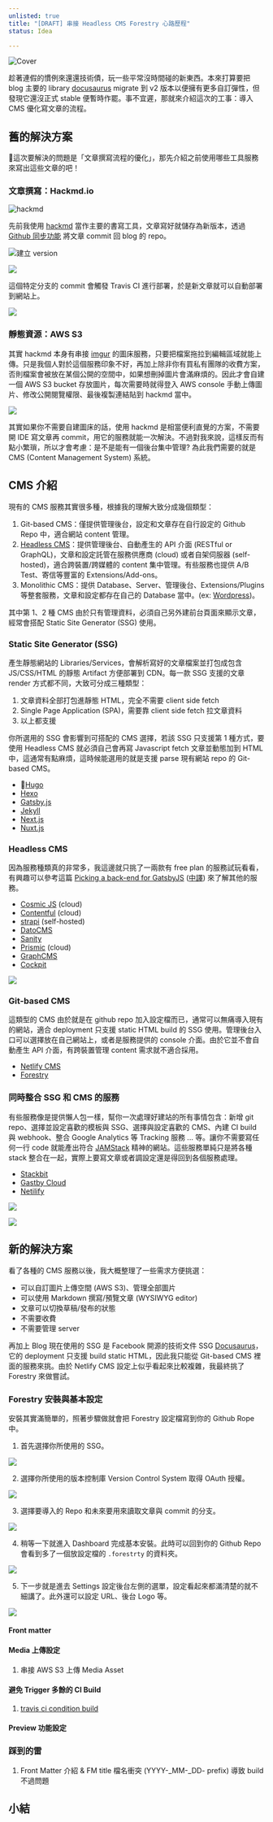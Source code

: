```yaml
---
unlisted: true
title: "[DRAFT] 串接 Headless CMS Forestry 心路歷程"
status: Idea

---
```

![Cover](https://dazedbear-pro-assets.s3-ap-northeast-1.amazonaws.com/website/0DB65523-3BE4-4535-AD17-6E6C0C35038E.png)

趁著連假的慣例來還還技術債，玩一些平常沒時間碰的新東西。本來打算要把 blog 主要的 library [docusaurus](https://docusaurus.io/) migrate 到 v2 版本以便擁有更多自訂彈性，但發現它還沒正式 stable 便暫時作罷。事不宜遲，那就來介紹這次的工事：導入 CMS 優化寫文章的流程。

<!-- truncate -->

## 舊的解決方案

這次要解決的問題是「文章撰寫流程的優化」，那先介紹之前使用哪些工具服務來寫出這些文章的吧！

### 文章撰寫：Hackmd.io

![](https://dazedbear-pro-assets.s3-ap-northeast-1.amazonaws.com/website/hackmd-write.png "hackmd")

先前我使用 [hackmd](https://hackmd.io/) 當作主要的書寫工具，文章寫好就儲存為新版本，透過 [Github 同步功能](https://hackmd.io/c/tutorials-tw/%2Fs%2Flink-with-github-tw) 將文章 commit 回 blog 的 repo。

![](https://dazedbear-pro-assets.s3-ap-northeast-1.amazonaws.com/website/hackmd-version.png "建立 version")

![](https://dazedbear-pro-assets.s3-ap-northeast-1.amazonaws.com/website/hackmd-push.png)

這個特定分支的 commit 會觸發 Travis CI 進行部署，於是新文章就可以自動部署到網站上。

![](https://dazedbear-pro-assets.s3-ap-northeast-1.amazonaws.com/website/travis-ci.png)

### 靜態資源：AWS S3

其實 hackmd 本身有串接 [imgur](https://imgur.com/) 的圖床服務，只要把檔案拖拉到編輯區域就能上傳。只是我個人對於這個服務印象不好，再加上除非你有買私有團隊的收費方案，否則檔案會被放在某個公開的空間中，如果想刪掉圖片會滿麻煩的。因此才會自建一個 AWS S3 bucket 存放圖片，每次需要時就得登入 AWS console 手動上傳圖片、修改公開閱覽權限、最後複製連結貼到 hackmd 當中。

![](https://dazedbear-pro-assets.s3-ap-northeast-1.amazonaws.com/website/aws-s3-asset.png)

其實如果你不需要自建圖床的話，使用 hackmd 是相當便利直覺的方案，不需要開 IDE 寫文章再 commit，用它的服務就能一次解決。不過對我來說，這樣反而有點小繁瑣，所以才會考慮：是不是能有一個後台集中管理? 為此我們需要的就是 CMS (Content Management System) 系統。

## CMS 介紹

現有的 CMS 服務其實很多種，根據我的理解大致分成幾個類型：

1. Git-based CMS：僅提供管理後台，設定和文章存在自行設定的 Github Repo 中，適合網站 content 管理。
2. [Headless CMS](https://www.fansysoft.com/blogs/-/asset_publisher/CWuRKonAWio8/blog/headless-cm-1)：提供管理後台、自動產生的 API 介面 (RESTful or GraphQL)，文章和設定託管在服務供應商 (cloud) 或者自架伺服器 (self-hosted)，適合跨裝置/跨媒體的 content 集中管理。有些服務也提供 A/B Test、寄信等豐富的 Extensions/Add-ons。
3. Monolithic CMS：提供 Database、Server、管理後台、Extensions/Plugins 等整套服務，文章和設定都存在自己的 Database 當中。(ex: [Wordpress](https://zh-tw.wordpress.com/))。

其中第 1、2 種 CMS 由於只有管理資料，必須自己另外建前台頁面來顯示文章，經常會搭配 Static Site Generator (SSG) 使用。

### Static Site Generator (SSG)

產生靜態網站的 Libraries/Services，會解析寫好的文章檔案並打包成包含 JS/CSS/HTML 的靜態 Artifact 方便部署到 CDN。每一款 SSG 支援的文章 render 方式都不同，大致可分成三種類型：

1. 文章資料全部打包進靜態 HTML，完全不需要 client side fetch
2. Single Page Application (SPA)，需要靠 client side fetch 拉文章資料
3. 以上都支援

你所選用的 SSG 會影響到可搭配的 CMS 選擇，若該 SSG 只支援第 1 種方式，要使用 Headless CMS 就必須自己會再寫 Javascript fetch 文章並動態加到 HTML 中，這通常有點麻煩，這時候能選用的就是支援 parse 現有網站 repo 的 Git-based CMS。

* [Hugo](https://gohugo.io/)
* [Hexo](https://hexo.io/)
* [Gatsby.js](https://www.gatsbyjs.com/)
* [Jekyll](https://jekyllrb.com/)
* [Next.js](https://nextjs.org/)
* [Nuxt.js](https://nuxtjs.org/)

### Headless CMS

因為服務種類真的非常多，我這邊就只挑了一兩款有 free plan 的服務試玩看看，有興趣可以參考這篇 [Picking a back-end for GatsbyJS](https://www.gatsbyjs.org/blog/2018-2-6-choosing-a-back-end/) ([中譯](https://www.twblogs.net/a/5bf88da1bd9eee18cf8acdfd)) 來了解其他的服務。

* [Cosmic JS](https://www.cosmicjs.com/) (cloud)
* [Contentful](https://www.contentful.com/) (cloud)
* [strapi](https://strapi.io/) (self-hosted)
* [DatoCMS](https://www.datocms.com/)
* [Sanity](https://www.sanity.io/)
* [Prismic](https://prismic.io/) (cloud)
* [GraphCMS](https://graphcms.com/)
* [Cockpit](https://getcockpit.com/)

![](https://user-images.githubusercontent.com/8896191/78230154-89794800-7503-11ea-9a34-3dcf13f2c0b8.png)

### Git-based CMS

這類型的 CMS 由於就是在 github repo 加入設定檔而已，通常可以無痛導入現有的網站，適合 deployment 只支援 static HTML build 的 SSG 使用。管理後台入口可以選擇放在自己網站上，或者是服務提供的 console 介面。由於它並不會自動產生 API 介面，有跨裝置管理 content 需求就不適合採用。

* [Netlify CMS](https://www.netlifycms.org/)
* [Forestry](https://forestry.io/)

### 同時整合 SSG 和 CMS 的服務

有些服務像是提供懶人包一樣，幫你一次處理好建站的所有事情包含：新增 git repo、選擇並設定喜歡的模板與 SSG、選擇與設定喜歡的 CMS、內建 CI build 與 webhook、整合 Google Analytics 等 Tracking 服務 ... 等。讓你不需要寫任何一行 code 就能產出符合 [JAMStack](https://www.gatsbyjs.org/docs/glossary/jamstack/) 精神的網站。這些服務單純只是將各種 stack 整合在一起，實際上要寫文章或者調設定還是得回到各個服務處理。

* [Stackbit](https://www.stackbit.com/)
* [Gastby Cloud](https://www.gatsbyjs.com/cloud/)
* [Netilify](https://www.netlify.com/)

![](https://dazedbear-pro-assets.s3-ap-northeast-1.amazonaws.com/website/stackbit-preview.png)

![](https://dazedbear-pro-assets.s3-ap-northeast-1.amazonaws.com/website/stackbit-preview-2.png)

## 新的解決方案

看了各種的 CMS 服務以後，我大概整理了一些需求方便挑選：

* 可以自訂圖片上傳空間 (AWS S3)、管理全部圖片
* 可以使用 Markdown 撰寫/預覽文章 (WYSIWYG editor)
* 文章可以切換草稿/發布的狀態
* 不需要收費
* 不需要管理 server

再加上 Blog 現在使用的 SSG 是 Facebook 開源的技術文件 SSG [Docusaurus](https://docusaurus.io/)，它的 deployment 只支援 build static HTML，因此我只能從 Git-based CMS 裡面的服務來挑。由於 Netlify CMS 設定上似乎看起來比較複雜，我最終挑了 Forestry 來做嘗試。

### Forestry 安裝與基本設定

安裝其實滿簡單的，照著步驟做就會把 Forestry 設定檔寫到你的 Github Rope 中。

1. 首先選擇你所使用的 SSG。

![](https://dazedbear-pro-assets.s3-ap-northeast-1.amazonaws.com/website/install-step-1.png)

2. 選擇你所使用的版本控制庫 Version Control System 取得 OAuth 授權。

![](https://dazedbear-pro-assets.s3-ap-northeast-1.amazonaws.com/website/install-step-2.png)

3. 選擇要導入的 Repo 和未來要用來讀取文章與 commit 的分支。

![](https://dazedbear-pro-assets.s3-ap-northeast-1.amazonaws.com/website/install-step-3.png)

4. 稍等一下就進入 Dashboard 完成基本安裝。此時可以回到你的 Github Repo 會看到多了一個放設定檔的 `.forestrty` 的資料夾。

![](https://dazedbear-pro-assets.s3-ap-northeast-1.amazonaws.com/website/install-step-4.png)

5. 下一步就是進去 Settings 設定後台左側的選單，設定看起來都滿清楚的就不細講了。此外還可以設定 URL、後台 Logo 等。

![](https://dazedbear-pro-assets.s3-ap-northeast-1.amazonaws.com/website/install-articles.png)

#### Front matter

#### Media 上傳設定

1. 串接 AWS S3 上傳 Media Asset

#### 避免 Trigger 多餘的 CI Build

1. [travis ci condition build](https://docs.travis-ci.com/user/conditional-builds-stages-jobs/#testing-conditions)

#### Preview 功能設定

### 踩到的雷

1. Front Matter 介紹 & FM title 檔名衝突 (YYYY-_MM-_DD- prefix) 導致 build 不過問題

## 小結